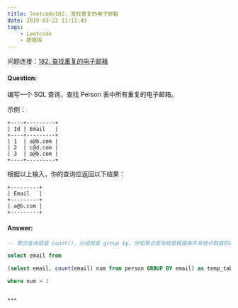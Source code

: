 ```yaml
---
title: leetcode182. 查找重复的电子邮箱
date: 2019-03-22 11:11:43
tags:
    - Leetcode
    - 数据库
---
```


问题连接：[182. 查找重复的电子邮箱](https://leetcode-cn.com/problems/duplicate-emails/)

#### Question: 

编写一个 SQL 查询，查找 Person 表中所有重复的电子邮箱。

示例：

```
+----+---------+
| Id | Email   |
+----+---------+
| 1  | a@b.com |
| 2  | c@d.com |
| 3  | a@b.com |
+----+---------+
```
根据以上输入，你的查询应返回以下结果：

```
+---------+
| Email   |
+---------+
| a@b.com |
+---------+
```

#### Answer: 

```sql
-- 聚合查询就是 count()，分组就是 group by，分组聚合查询就是根据条件来统计数据的数量信息

select email from

(select email, count(email) num from person GROUP BY email) as temp_table

where num > 1
```

~~~

***
